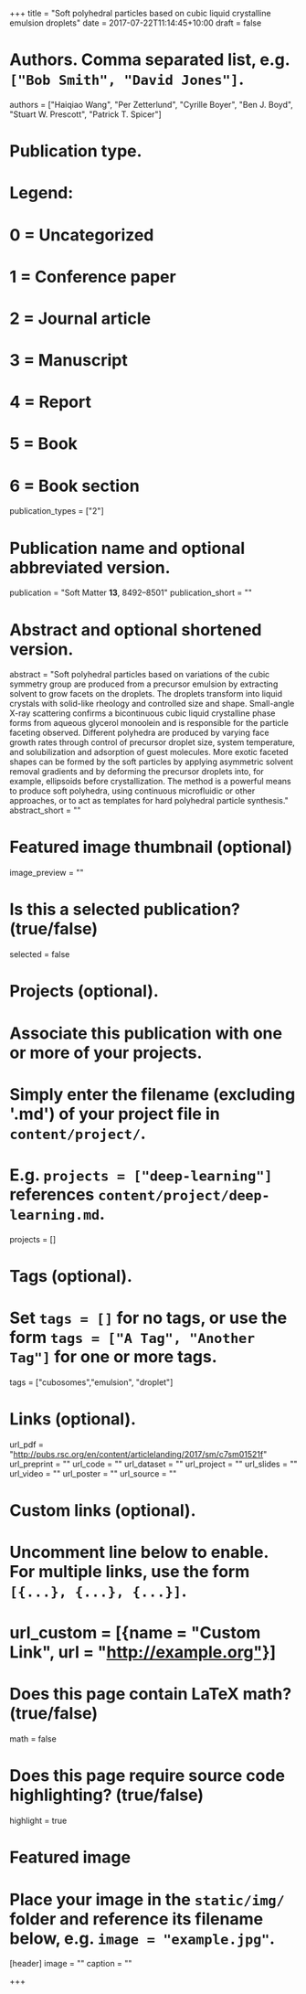 +++
title = "Soft polyhedral particles based on cubic liquid crystalline emulsion droplets"
date = 2017-07-22T11:14:45+10:00
draft = false

# Authors. Comma separated list, e.g. `["Bob Smith", "David Jones"]`.
authors = ["Haiqiao Wang", "Per Zetterlund", "Cyrille Boyer", "Ben J. Boyd", "Stuart W. Prescott", "Patrick T. Spicer"]

# Publication type.
# Legend:
# 0 = Uncategorized
# 1 = Conference paper
# 2 = Journal article
# 3 = Manuscript
# 4 = Report
# 5 = Book
# 6 = Book section
publication_types = ["2"]

# Publication name and optional abbreviated version.
publication = "Soft Matter __13__, 8492–8501"
publication_short = ""

# Abstract and optional shortened version.
abstract = "Soft polyhedral particles based on variations of the cubic symmetry group are produced from a precursor emulsion by extracting solvent to grow facets on the droplets. The droplets transform into liquid crystals with solid-like rheology and controlled size and shape. Small-angle X-ray scattering confirms a bicontinuous cubic liquid crystalline phase forms from aqueous glycerol monoolein and is responsible for the particle faceting observed. Different polyhedra are produced by varying face growth rates through control of precursor droplet size, system temperature, and solubilization and adsorption of guest molecules. More exotic faceted shapes can be formed by the soft particles by applying asymmetric solvent removal gradients and by deforming the precursor droplets into, for example, ellipsoids before crystallization. The method is a powerful means to produce soft polyhedra, using continuous microfluidic or other approaches, or to act as templates for hard polyhedral particle synthesis."
abstract_short = ""

# Featured image thumbnail (optional)
image_preview = ""

# Is this a selected publication? (true/false)
selected = false

# Projects (optional).
#   Associate this publication with one or more of your projects.
#   Simply enter the filename (excluding '.md') of your project file in `content/project/`.
#   E.g. `projects = ["deep-learning"]` references `content/project/deep-learning.md`.
projects = []

# Tags (optional).
#   Set `tags = []` for no tags, or use the form `tags = ["A Tag", "Another Tag"]` for one or more tags.
tags = ["cubosomes","emulsion", "droplet"]

# Links (optional).
url_pdf = "http://pubs.rsc.org/en/content/articlelanding/2017/sm/c7sm01521f"
url_preprint = ""
url_code = ""
url_dataset = ""
url_project = ""
url_slides = ""
url_video = ""
url_poster = ""
url_source = ""

# Custom links (optional).
#   Uncomment line below to enable. For multiple links, use the form `[{...}, {...}, {...}]`.
# url_custom = [{name = "Custom Link", url = "http://example.org"}]

# Does this page contain LaTeX math? (true/false)
math = false

# Does this page require source code highlighting? (true/false)
highlight = true

# Featured image
# Place your image in the `static/img/` folder and reference its filename below, e.g. `image = "example.jpg"`.
[header]
image = ""
caption = ""

+++
